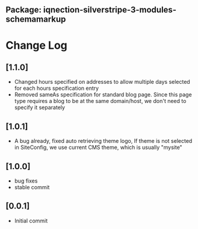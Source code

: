 ## Package: iqnection-silverstripe-3-modules-schemamarkup
# Change Log


## [1.1.0]
- Changed hours specified on addresses to allow multiple days selected for each hours specification entry
- Removed sameAs specification for standard blog page. Since this page type requires a blog to be at the same domain/host, we don't need to specify it separately

## [1.0.1]
- A bug already, fixed auto retrieving theme logo, If theme is not selected in SiteConfig, we use current CMS theme, which is usually "mysite"

## [1.0.0]
- bug fixes
- stable commit

## [0.0.1]
- Initial commit